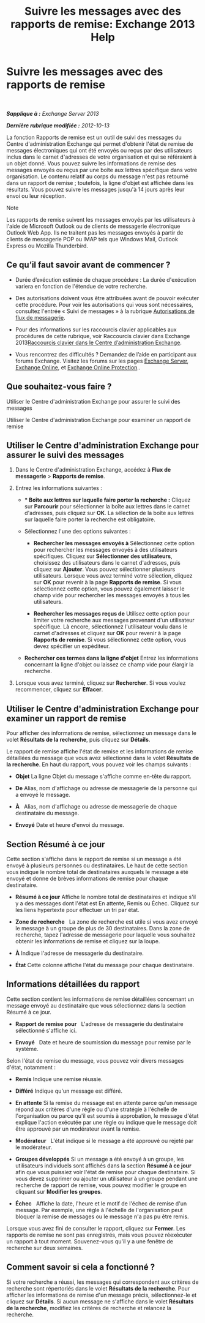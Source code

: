 ﻿---
title: 'Suivre les messages avec des rapports de remise: Exchange 2013 Help'
TOCTitle: Suivre les messages avec des rapports de remise
ms:assetid: a14e4e62-08ca-4a7b-92e1-d39fe3e0a9e5
ms:mtpsurl: https://technet.microsoft.com/fr-fr/library/JJ150554(v=EXCHG.150)
ms:contentKeyID: 50477294
ms.date: 04/24/2018
mtps_version: v=EXCHG.150
ms.translationtype: HT
---

# Suivre les messages avec des rapports de remise

 

_**Sapplique à :** Exchange Server 2013_

_**Dernière rubrique modifiée :** 2012-10-13_

La fonction Rapports de remise est un outil de suivi des messages du Centre d'administration Exchange qui permet d'obtenir l'état de remise de messages électroniques qui ont été envoyés ou reçus par des utilisateurs inclus dans le carnet d'adresses de votre organisation et qui se référaient à un objet donné. Vous pouvez suivre les informations de remise des messages envoyés ou reçus par une boîte aux lettres spécifique dans votre organisation. Le contenu relatif au corps du message n'est pas retourné dans un rapport de remise ; toutefois, la ligne d'objet est affichée dans les résultats. Vous pouvez suivre les messages jusqu'à 14 jours après leur envoi ou leur réception.

> [!NOTE]
> Les rapports de remise suivent les messages envoyés par les utilisateurs à l'aide de Microsoft Outlook ou de clients de messagerie électronique Outlook Web App. Ils ne traitent pas les messages envoyés à partir de clients de messagerie POP ou IMAP tels que Windows Mail, Outlook Express ou Mozilla Thunderbird.


## Ce qu’il faut savoir avant de commencer ?

  - Durée d’exécution estimée de chaque procédure : La durée d'exécution variera en fonction de l'étendue de votre recherche.

  - Des autorisations doivent vous être attribuées avant de pouvoir exécuter cette procédure. Pour voir les autorisations qui vous sont nécessaires, consultez l'entrée « Suivi de messages » à la rubrique [Autorisations de flux de messagerie](mail-flow-permissions-exchange-2013-help.md).

  - Pour des informations sur les raccourcis clavier applicables aux procédures de cette rubrique, voir Raccourcis clavier dans Exchange 2013[Raccourcis clavier dans le Centre d’administration Exchange](keyboard-shortcuts-in-the-exchange-admin-center-exchange-online-protection-help.md).

  - Vous rencontrez des difficultés ? Demandez de l’aide en participant aux forums Exchange. Visitez les forums sur les pages [Exchange Server](https://go.microsoft.com/fwlink/p/?linkid=60612), [Exchange Online](https://go.microsoft.com/fwlink/p/?linkid=267542), et [Exchange Online Protection](https://go.microsoft.com/fwlink/p/?linkid=285351)..

## Que souhaitez-vous faire ?

Utiliser le Centre d'administration Exchange pour assurer le suivi des messages

Utiliser le Centre d'administration Exchange pour examiner un rapport de remise

## Utiliser le Centre d'administration Exchange pour assurer le suivi des messages

1.  Dans le Centre d'administration Exchange, accédez à **Flux de messagerie** \> **Rapports de remise**.

2.  Entrez les informations suivantes :
    
      - **\* Boîte aux lettres sur laquelle faire porter la recherche :**  Cliquez sur **Parcourir** pour sélectionner la boîte aux lettres dans le carnet d'adresses, puis cliquez sur **OK**. La sélection de la boîte aux lettres sur laquelle faire porter la recherche est obligatoire.
    
      - Sélectionnez l'une des options suivantes :
        
          - **Rechercher les messages envoyés à** Sélectionnez cette option pour rechercher les messages envoyés à des utilisateurs spécifiques. Cliquez sur **Sélectionner des utilisateurs**, choisissez des utilisateurs dans le carnet d'adresses, puis cliquez sur **Ajouter**. Vous pouvez sélectionner plusieurs utilisateurs. Lorsque vous avez terminé votre sélection, cliquez sur **OK** pour revenir à la page **Rapports de remise**. Si vous sélectionnez cette option, vous pouvez également laisser le champ vide pour rechercher les messages envoyés à tous les utilisateurs.
        
          - **Rechercher les messages reçus de** Utilisez cette option pour limiter votre recherche aux messages provenant d'un utilisateur spécifique. Là encore, sélectionnez l'utilisateur voulu dans le carnet d'adresses et cliquez sur **OK** pour revenir à la page **Rapports de remise**. Si vous sélectionnez cette option, vous devez spécifier un expéditeur.
    
      - **Rechercher ces termes dans la ligne d'objet** Entrez les informations concernant la ligne d'objet ou laissez ce champ vide pour élargir la recherche.

3.  Lorsque vous avez terminé, cliquez sur **Rechercher**. Si vous voulez recommencer, cliquez sur **Effacer**.

## Utiliser le Centre d'administration Exchange pour examiner un rapport de remise

Pour afficher des informations de remise, sélectionnez un message dans le volet **Résultats de la recherche**, puis cliquez sur **Détails**.

Le rapport de remise affiche l'état de remise et les informations de remise détaillées du message que vous avez sélectionné dans le volet **Résultats de la recherche**. En haut du rapport, vous pouvez voir les champs suivants :

  - **Objet** La ligne Objet du message s'affiche comme en-tête du rapport.

  - **De** Alias, nom d'affichage ou adresse de messagerie de la personne qui a envoyé le message.

  - **À**   Alias, nom d'affichage ou adresse de messagerie de chaque destinataire du message.

  - **Envoyé** Date et heure d'envoi du message.

## Section Résumé à ce jour

Cette section s'affiche dans le rapport de remise si un message a été envoyé à plusieurs personnes ou destinataires. Le haut de cette section vous indique le nombre total de destinataires auxquels le message a été envoyé et donne de brèves informations de remise pour chaque destinataire.

  - **Résumé à ce jour** Affiche le nombre total de destinataires et indique s'il y a des messages dont l'état est En attente, Remis ou Échec. Cliquez sur les liens hypertexte pour effectuer un tri par état.

  - **Zone de recherche**   La zone de recherche est utile si vous avez envoyé le message à un groupe de plus de 30 destinataires. Dans la zone de recherche, tapez l'adresse de messagerie pour laquelle vous souhaitez obtenir les informations de remise et cliquez sur la loupe.

  - **À** Indique l'adresse de messagerie du destinataire.

  - **État** Cette colonne affiche l'état du message pour chaque destinataire.

## Informations détaillées du rapport

Cette section contient les informations de remise détaillées concernant un message envoyé au destinataire que vous sélectionnez dans la section Résumé à ce jour.

  - **Rapport de remise pour**   L'adresse de messagerie du destinataire sélectionné s'affiche ici.

  - **Envoyé**   Date et heure de soumission du message pour remise par le système.

Selon l'état de remise du message, vous pouvez voir divers messages d'état, notamment :

  - **Remis** Indique une remise réussie.

  - **Différé** Indique qu'un message est différé.

  - **En attente** Si la remise du message est en attente parce qu'un message répond aux critères d'une règle ou d'une stratégie à l'échelle de l'organisation ou parce qu'il est soumis à approbation, le message d'état explique l'action exécutée par une règle ou indique que le message doit être approuvé par un modérateur avant la remise.

  - **Modérateur**   L'état indique si le message a été approuvé ou rejeté par le modérateur.

  - **Groupes développés** Si un message a été envoyé à un groupe, les utilisateurs individuels sont affichés dans la section **Résumé à ce jour** afin que vous puissiez voir l'état de remise pour chaque destinataire. Si vous devez supprimer ou ajouter un utilisateur à un groupe pendant une recherche de rapport de remise, vous pouvez modifier le groupe en cliquant sur **Modifier les groupes**.

  - **Échec**   Affiche la date, l'heure et le motif de l'échec de remise d'un message. Par exemple, une règle à l'échelle de l'organisation peut bloquer la remise de messages ou le message n'a pas pu être remis.

Lorsque vous avez fini de consulter le rapport, cliquez sur **Fermer**. Les rapports de remise ne sont pas enregistrés, mais vous pouvez réexécuter un rapport à tout moment. Souvenez-vous qu'il y a une fenêtre de recherche sur deux semaines.

## Comment savoir si cela a fonctionné ?

Si votre recherche a réussi, les messages qui correspondent aux critères de recherche sont répertoriés dans le volet **Résultats de la recherche**. Pour afficher les informations de remise d'un message précis, sélectionnez-le et cliquez sur **Détails**. Si aucun message ne s'affiche dans le volet **Résultats de la recherche**, modifiez les critères de recherche et relancez la recherche.

